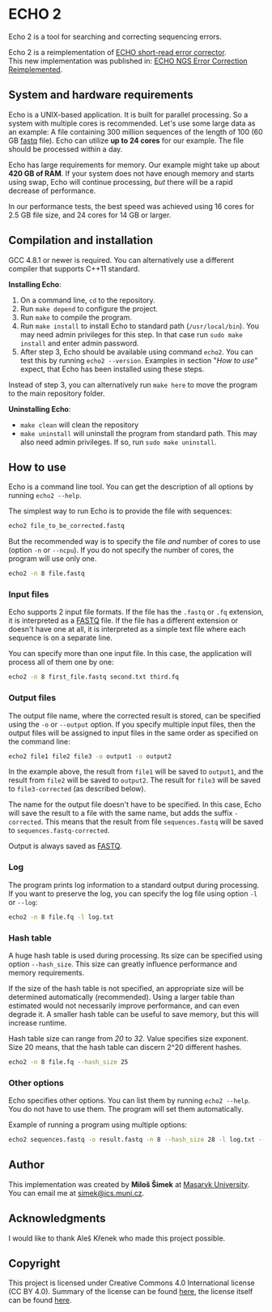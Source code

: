 
# ECHO 2
Echo 2 is a tool for searching and correcting sequencing errors.

Echo 2 is a reimplementation of [ECHO short-read error corrector][orig echo].  
This new implementation was published in:
[ECHO NGS Error Correction Reimplemented][new echo].

[orig echo]: https://www.ncbi.nlm.nih.gov/pubmed/21482625
[new echo]: http://www.memics.cz/2015/download/memics15-proceedings.pdf#page=68

## System and hardware requirements
Echo is a UNIX-based application. It is built for parallel processing.
So a system with multiple cores is recommended. Let's use some large data
as an example: A file containing 300 million sequences of the length of 100
(60 GB [fastq] file).
Echo can utilize **up to 24 cores** for our example. The file should
be processed within a day.

Echo has large requirements for memory. Our example might take up about
**420 GB of RAM**. If your system does not have enough memory and
starts using swap, Echo will continue processing, *but* there will be a
rapid decrease of performance.

In our performance tests, the best speed was achieved using 16 cores
for 2.5 GB file size, and 24 cores for 14 GB or larger.

## Compilation and installation
GCC 4.8.1 or newer is required. You can alternatively use a different
compiler that supports C++11 standard.

**Installing Echo**:

1. On a command line, `cd` to the repository.
2. Run `make depend` to configure the project.
3. Run `make` to compile the program.
4. Run `make install` to install Echo to standard path (`/usr/local/bin`).
   You may need admin privileges for this step. In that case run
   `sudo make install` and enter admin password.
5. After step 3, Echo should be available using command `echo2`. You can
   test this by running `echo2 --version`. Examples in section "*How to use*"
   expect, that Echo has been installed using these steps.

Instead of step 3, you can alternatively run `make here` to move the program
to the main repository folder.

**Uninstalling Echo**:

- `make clean` will clean the repository
- `make uninstall` will uninstall the program from standard path. This may
  also need admin privileges. If so, run `sudo make uninstall`.

## How to use
Echo is a command line tool. You can get the description
of all options by running `echo2 --help`.

The simplest way to run Echo is to provide the file with sequences:

``` bash
echo2 file_to_be_corrected.fastq
```

But the recommended way is to specify the file *and* number of cores to use
(option `-n` or `--ncpu`). If you do not specify the number of cores, the
program will use only one.

``` bash
echo2 -n 8 file.fastq
```

### Input files
Echo supports 2 input file formats. If the file has the `.fastq` or `.fq`
extension, it is interpreted as a [FASTQ] file. If the file has a
different extension or doesn't have one at all, it is interpreted as a simple
text file where each sequence is on a separate line.

[FASTQ]: https://en.wikipedia.org/wiki/FASTQ_format

You can specify more than one input file. In this case, the application
will process all of them one by one:

``` bash
echo2 -n 8 first_file.fastq second.txt third.fq
```

### Output files
The output file name, where the corrected result is stored, can be specified
using the `-o` or `--output` option. If you specify multiple input files,
then the output files will be assigned to input files in the same order as
specified on the command line:

``` bash
echo2 file1 file2 file3 -o output1 -o output2
```

In the example above, the result from `file1` will be saved to `output1`, and
the result from `file2` will be saved to `output2`. The result for `file3`
will be saved to `file3-corrected` (as described below).

The name for the output file doesn't have to be specified. In this case,
Echo will save the result to a file with the same name, but adds the
suffix `-corrected`. This means that the result from file
`sequences.fastq` will be saved to `sequences.fastq-corrected`.

Output is always saved as [FASTQ].

### Log
The program prints log information to a standard output during processing.
If you want to preserve the log, you can specify the log file using
option `-l` or `--log`:

``` bash
echo2 -n 8 file.fq -l log.txt
```

### Hash table
A huge hash table is used during processing. Its size can be specified
using option `--hash_size`. This size can greatly influence performance and
memory requirements.

If the size of the hash table is not specified, an appropriate size will be
determined automatically (recommended). Using a larger table than estimated
would not necessarily improve performance, and can even degrade it.
A smaller hash table can be useful to save memory, but this will increase
runtime.

Hash table size can range from *20* to *32*. Value specifies
size exponent. Size 20 means, that the hash table can discern 2^20
different hashes.

``` bash
echo2 -n 8 file.fq --hash_size 25
```

### Other options
Echo specifies other options. You can list them by running `echo2 --help`.
You do not have to use them. The program will set them automatically.

Example of running a program using multiple options:
``` bash
echo2 sequences.fastq -o result.fastq -n 8 --hash_size 28 -l log.txt --kmer 20
```

## Author
This implementation was created by **Miloš Šimek** at
[Masaryk University](https://www.muni.cz/en).  
You can email me at <simek@ics.muni.cz>.

## Acknowledgments
I would like to thank Aleš Křenek who made this project possible.

## Copyright
This project is licensed under Creative Commons 4.0 International
license (CC BY 4.0). Summary of the license can be found
[here][lshort], the license itself can be found [here][llong].

[lshort]: https://creativecommons.org/licenses/by/4.0/
[llong]:  https://creativecommons.org/licenses/by/4.0/legalcode
